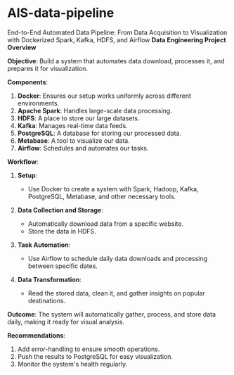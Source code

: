 # AIS-data-pipeline
End-to-End Automated Data Pipeline: From Data Acquisition to Visualization with Dockerized Spark, Kafka, HDFS, and Airflow
**Data Engineering Project Overview**

**Objective**:
Build a system that automates data download, processes it, and prepares it for visualization.

**Components**:
1. **Docker**: Ensures our setup works uniformly across different environments.
2. **Apache Spark**: Handles large-scale data processing.
3. **HDFS**: A place to store our large datasets.
4. **Kafka**: Manages real-time data feeds.
5. **PostgreSQL**: A database for storing our processed data.
6. **Metabase**: A tool to visualize our data.
7. **Airflow**: Schedules and automates our tasks.

**Workflow**:

1. **Setup**:
   - Use Docker to create a system with Spark, Hadoop, Kafka, PostgreSQL, Metabase, and other necessary tools.
   
2. **Data Collection and Storage**:
   - Automatically download data from a specific website.
   - Store the data in HDFS.
   
3. **Task Automation**:
   - Use Airflow to schedule daily data downloads and processing between specific dates.
   
4. **Data Transformation**:
   - Read the stored data, clean it, and gather insights on popular destinations.
   
**Outcome**:
The system will automatically gather, process, and store data daily, making it ready for visual analysis.

**Recommendations**:
1. Add error-handling to ensure smooth operations.
2. Push the results to PostgreSQL for easy visualization.
3. Monitor the system's health regularly.
